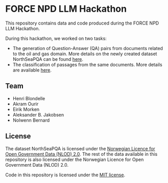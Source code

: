 # FORCE NPD LLM Hackathon

This repository contains data and code produced during the FORCE NPD LLM Hackathon.

During this hackathon, we worked on two tasks:

  - The generation of Question-Answer (QA) pairs from documents related to the oil and gas domain. More details on the newly created dataset NorthSeaPQA can be found [here](code/qa_generation/README.md).
  - The classification of passages from the same documents. More details are available [here](code/classifier/README.md).

## Team

  - Henri Blondelle
  - Akram Ourir
  - Eirik Morken
  - Aleksander B. Jakobsen
  - Nolwenn Bernard

## License

The dataset NorthSeaPQA is licensed under the [Norwegian Licence for Open Government Data (NLOD) 2.0](https://data.norge.no/nlod/en/2.0).
The rest of the data available in this repository is also licensed under the Norwegian Licence for Open Government Data (NLOD) 2.0.

Code in this repository is licensed under the [MIT license](https://opensource.org/license/mit/).
